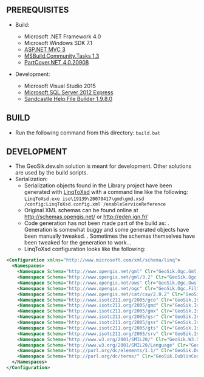 PREREQUISITES
-------------

- Build:
	* Microsoft .NET Framework 4.0
	* Microsoft Windows SDK 7.1
	* [ASP.NET MVC 3](http://www.asp.net/mvc/mvc3)
	* [MSBuild.Community.Tasks 1.3](http://msbuildtasks.tigris.org/)
	* [PartCover.NET 4.0.20908](http://github.com/sawilde/partcover.net4)

- Development:
	* Microsoft Visual Studio 2015
	* [Microsoft SQL Server 2012 Express](http://www.microsoft.com/en-us/download/details.aspx?id=29062)
	* [Sandcastle Help File Builder 1.9.8.0](http://shfb.codeplex.com/)



BUILD
-----

- Run the following command from this directory: `build.bat`



DEVELOPMENT
-----------

- The GeoSik.dev.sln solution is meant for development. Other solutions are used by the build scripts.
- Serialization:
	* Serialization objects found in the Library project have been generated with [LinqToXsd](http://linqtoxsd.codeplex.com/) with a command line like the following: `LinqToXsd.exe iso\19139\20070417\gmd\gmd.xsd /config:LinqToXsd.config.xml /enableServiceReference`
	* Original XML schemas can be found online at http://schemas.opengis.net/ or http://eden.ign.fr/
	* Code generation has not been made part of the build as:
		. Generation is somewhat buggy and some generated objects have been manually tweaked.
		. Sometimes the schemas themselves have been tweaked for the generation to work...
	* LinqToXsd configuration looks like the following:
```xml
<Configuration xmlns="http://www.microsoft.com/xml/schema/linq">
  <Namespaces>
    <Namespace Schema="http://www.opengis.net/gml" Clr="GeoSik.Ogc.Gml.V311" />
    <Namespace Schema="http://www.opengis.net/gml/3.2" Clr="GeoSik.Ogc.Gml.V321" />
    <Namespace Schema="http://www.opengis.net/ows" Clr="GeoSik.Ogc.Ows.V100.Types" />
    <Namespace Schema="http://www.opengis.net/ogc" Clr="GeoSik.Ogc.Filter.V110" />
    <Namespace Schema="http://www.opengis.net/cat/csw/2.0.2" Clr="GeoSik.Ogc.WebCatalog.Csw.V202.Types" />
    <Namespace Schema="http://www.isotc211.org/2005/gco" Clr="GeoSik.Iso.Ts19139.Gco" />
    <Namespace Schema="http://www.isotc211.org/2005/gmd" Clr="GeoSik.Iso.Ts19139.Gmd" />
    <Namespace Schema="http://www.isotc211.org/2005/gmx" Clr="GeoSik.Iso.Ts19139.Gmx" />
    <Namespace Schema="http://www.isotc211.org/2005/gsr" Clr="GeoSik.Iso.Ts19139.Gsr" />
    <Namespace Schema="http://www.isotc211.org/2005/gss" Clr="GeoSik.Iso.Ts19139.Gss" />
    <Namespace Schema="http://www.isotc211.org/2005/gts" Clr="GeoSik.Iso.Ts19139.Gts" />
    <Namespace Schema="http://www.isotc211.org/2005/srv" Clr="GeoSik.Iso.Ts19139.Srv" />
    <Namespace Schema="http://www.w3.org/2001/SMIL20/" Clr="GeoSik.W3.Smil20" />
    <Namespace Schema="http://www.w3.org/2001/SMIL20/Language" Clr="GeoSik.W3.Smil20.Language" />
    <Namespace Schema="http://purl.org/dc/elements/1.1/" Clr="GeoSik.DublinCore.Elements.V11" />
    <Namespace Schema="http://purl.org/dc/terms/" Clr="GeoSik.DublinCore.Terms" />
  </Namespaces>
</Configuration>
```